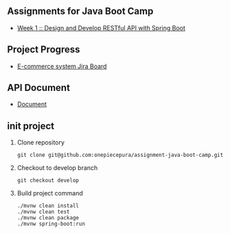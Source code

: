 ## Assignments for Java Boot Camp
* [Week 1 :: Design and Develop RESTful API with Spring Boot](https://github.com/up1/assignment-java-boot-camp/wiki/Week-01)

## Project Progress
* [E-commerce system Jira Board](https://github.com/onepiecepura/assignment-java-boot-camp/projects/1)

## API Document
* [Document](https://github.com/onepiecepura/assignment-java-boot-camp/tree/develop/doc)

## init project
1. Clone repository
    ```
    git clone git@github.com:onepiecepura/assignment-java-boot-camp.git
    ```

2. Checkout to develop branch
    ```
    git checkout develop
    ```

3. Build project command
    ``` shell
    ./mvnw clean install
   ./mvnw clean test
   ./mvnw clean package
   ./mvnw spring-boot:run
    ```

